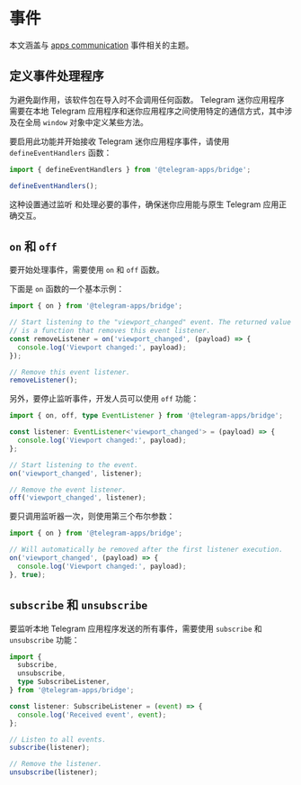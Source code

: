 # 事件

本文涵盖与 [apps communication](../../platform/apps-communication.md)
事件相关的主题。

## 定义事件处理程序

为避免副作用，该软件包在导入时不会调用任何函数。 Telegram 迷你应用程序
需要在本地 Telegram 应用程序和迷你应用程序之间使用特定的通信方式，其中涉及在全局 `window` 对象中定义某些方法。

要启用此功能并开始接收 Telegram 迷你应用程序事件，请使用 `defineEventHandlers`
函数：

```typescript
import { defineEventHandlers } from '@telegram-apps/bridge';

defineEventHandlers();
```

这种设置通过监听
和处理必要的事件，确保迷你应用能与原生 Telegram 应用正确交互。

## `on` 和 `off`

要开始处理事件，需要使用 `on` 和 `off` 函数。

下面是 `on` 函数的一个基本示例：

```typescript
import { on } from '@telegram-apps/bridge';

// Start listening to the "viewport_changed" event. The returned value
// is a function that removes this event listener.
const removeListener = on('viewport_changed', (payload) => {
  console.log('Viewport changed:', payload);
});

// Remove this event listener.
removeListener();
```

另外，要停止监听事件，开发人员可以使用 `off` 功能：

```typescript
import { on, off, type EventListener } from '@telegram-apps/bridge';

const listener: EventListener<'viewport_changed'> = (payload) => {
  console.log('Viewport changed:', payload);
};

// Start listening to the event.
on('viewport_changed', listener);

// Remove the event listener.
off('viewport_changed', listener);
```

要只调用监听器一次，则使用第三个布尔参数：

```typescript
import { on } from '@telegram-apps/bridge';

// Will automatically be removed after the first listener execution.
on('viewport_changed', (payload) => {
  console.log('Viewport changed:', payload);
}, true);
```

## `subscribe` 和 `unsubscribe`

要监听本地 Telegram 应用程序发送的所有事件，需要使用 `subscribe`
和 `unsubscribe` 功能：

```typescript
import {
  subscribe,
  unsubscribe,
  type SubscribeListener,
} from '@telegram-apps/bridge';

const listener: SubscribeListener = (event) => {
  console.log('Received event', event);
};

// Listen to all events.
subscribe(listener);

// Remove the listener.
unsubscribe(listener);
```

